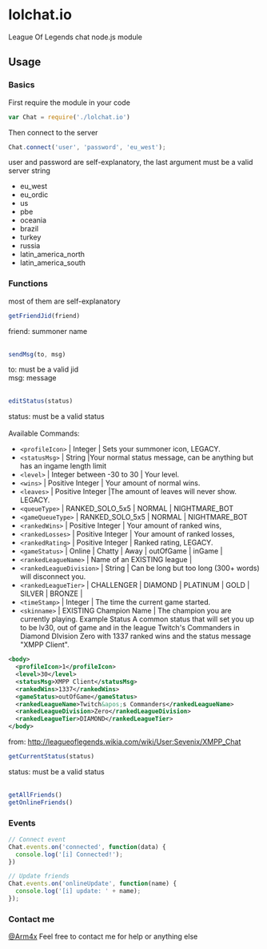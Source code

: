 # lolchat.io
League Of Legends chat node.js module

## Usage
### Basics
First require the module in your code
```javascript
var Chat = require('./lolchat.io')
```
Then connect to the server
```javascript
Chat.connect('user', 'password', 'eu_west');
```
user and password are self-explanatory, the last argument must be a valid server string
* eu_west
* eu_ordic
* us
* pbe
* oceania
* brazil
* turkey
* russia
* latin_america_north
* latin_america_south

### Functions
most of them are self-explanatory
<br>
```javascript
getFriendJid(friend)
```
friend: summoner name<br><br>
```javascript
sendMsg(to, msg)
```
to: must be a valid jid<br>
msg: message<br><br>
```javascript
editStatus(status)
```
status: must be a valid status<br>
<br>
Available Commands:
* ```<profileIcon>``` | Integer | Sets your summoner icon, LEGACY.
* ```<statusMsg>``` | String |Your normal status message, can be anything but has an ingame length limit
* ```<level>``` | Integer between -30 to 30 | Your level.
* ```<wins>``` | Positive Integer | Your amount of normal wins.
* ```<leaves>``` | Positive Integer |The amount of leaves will never show. LEGACY.
* ```<queueType>``` | RANKED_SOLO_5x5 | NORMAL | NIGHTMARE_BOT
* ```<gameQueueType>``` | RANKED_SOLO_5x5 | NORMAL | NIGHTMARE_BOT
* ```<rankedWins>``` | Positive Integer | Your amount of ranked wins,
* ```<rankedLosses>``` | Positive Integer | Your amount of ranked losses,
* ```<rankedRating>``` | Positive Integer | Ranked rating, LEGACY.
* ```<gameStatus>``` | Online | Chatty | Away | outOfGame | inGame |
* ```<rankedLeagueName>``` | Name of an EXISTING league |
* ```<rankedLeagueDivision>``` | String | Can be long but too long (300+ words) will disconnect you.
* ```<rankedLeagueTier>``` | CHALLENGER | DIAMOND | PLATINUM | GOLD | SILVER | BRONZE |
* ```<timeStamp>``` | Integer | The time the current game started.
* ```<skinname>``` | EXISTING Champion Name | The champion you are currently playing.
Example Status
A common status that will set you up to be lv30, out of game and in the league Twitch's Commanders in Diamond DIvision Zero with 1337 ranked wins and the status message "XMPP Client".
```xml
<body>
  <profileIcon>1</profileIcon>
  <level>30</level>
  <statusMsg>XMPP Client</statusMsg>
  <rankedWins>1337</rankedWins>
  <gameStatus>outOfGame</gameStatus>
  <rankedLeagueName>Twitch&apos;s Commanders</rankedLeagueName>
  <rankedLeagueDivision>Zero</rankedLeagueDivision>
  <rankedLeagueTier>DIAMOND</rankedLeagueTier>
</body>
```
from: http://leagueoflegends.wikia.com/wiki/User:Sevenix/XMPP_Chat

```javascript
getCurrentStatus(status)
```
status: must be a valid status<br><br>
```javascript
getAllFriends()
getOnlineFriends()
```

### Events
```javascript
// Connect event
Chat.events.on('connected', function(data) {
  console.log('[i] Connected!');
})

// Update friends
Chat.events.on('onlineUpdate', function(name) {
  console.log('[i] update: ' + name);
});
```

### Contact me
[@Arm4x](https://twitter.com/Arm4x)
Feel free to contact me for help or anything else
